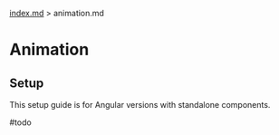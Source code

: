 [index.md](../index.md) > animation.md

# Animation

## Setup

This setup guide is for Angular versions with standalone components.

#todo
